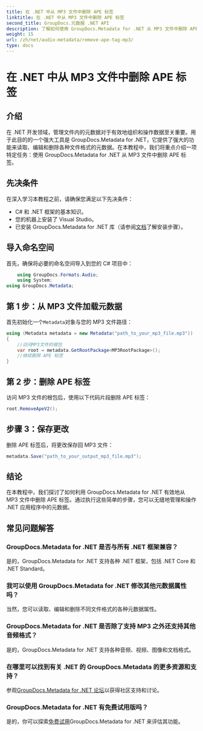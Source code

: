 ```yaml
---
title: 在 .NET 中从 MP3 文件中删除 APE 标签
linktitle: 在 .NET 中从 MP3 文件中删除 APE 标签
second_title: GroupDocs.元数据 .NET API
description: 了解如何使用 GroupDocs.Metadata for .NET 从 MP3 文件中删除 APE 标签。轻松管理 .NET 应用程序中的元数据。
weight: 15
url: /zh/net/audio-metadata/remove-ape-tag-mp3/
type: docs
---
```

# 在 .NET 中从 MP3 文件中删除 APE 标签

## 介绍
在 .NET 开发领域，管理文件内的元数据对于有效地组织和操作数据至关重要。用于此目的的一个强大工具是 GroupDocs.Metadata for .NET，它提供了强大的功能来读取、编辑和删除各种文件格式的元数据。在本教程中，我们将重点介绍一项特定任务：使用 GroupDocs.Metadata for .NET 从 MP3 文件中删除 APE 标签。 
## 先决条件
在深入学习本教程之前，请确保您满足以下先决条件：
- C# 和 .NET 框架的基本知识。
- 您的机器上安装了 Visual Studio。
- 已安装 GroupDocs.Metadata for .NET 库（请参阅[文档](https://tutorials.groupdocs.com/metadata/net/)了解安装步骤）。

## 导入命名空间
首先，确保将必要的命名空间导入到您的 C# 项目中：
```csharp
    using GroupDocs.Formats.Audio;
    using System;
using GroupDocs.Metadata;
```
## 第 1 步：从 MP3 文件加载元数据
首先初始化一个`Metadata`对象与您的 MP3 文件路径：
```csharp
using (Metadata metadata = new Metadata("path_to_your_mp3_file.mp3"))
{
    //访问MP3文件的根包
    var root = metadata.GetRootPackage<MP3RootPackage>();
    //继续删除 APE 标签
}
```
## 第 2 步：删除 APE 标签
访问 MP3 文件的根包后，使用以下代码片段删除 APE 标签：
```csharp
root.RemoveApeV2();
```
## 步骤 3：保存更改
删除 APE 标签后，将更改保存回 MP3 文件：
```csharp
metadata.Save("path_to_your_output_mp3_file.mp3");
```

## 结论
在本教程中，我们探讨了如何利用 GroupDocs.Metadata for .NET 有效地从 MP3 文件中删除 APE 标签。通过执行这些简单的步骤，您可以无缝地管理和操作 .NET 应用程序中的元数据。

## 常见问题解答
### GroupDocs.Metadata for .NET 是否与所有 .NET 框架兼容？
是的，GroupDocs.Metadata for .NET 支持各种 .NET 框架，包括 .NET Core 和 .NET Standard。
### 我可以使用 GroupDocs.Metadata for .NET 修改其他元数据属性吗？
当然，您可以读取、编辑和删除不同文件格式的各种元数据属性。
### GroupDocs.Metadata for .NET 是否除了支持 MP3 之外还支持其他音频格式？
是的，GroupDocs.Metadata for .NET 支持各种音频、视频、图像和文档格式。
### 在哪里可以找到有关 .NET 的 GroupDocs.Metadata 的更多资源和支持？
参观[GroupDocs.Metadata for .NET 论坛](https://forum.groupdocs.com/c/metadata/14)以获得社区支持和讨论。
### GroupDocs.Metadata for .NET 有免费试用版吗？
是的，你可以探索[免费试用](https://releases.groupdocs.com/)GroupDocs.Metadata for .NET 来评估其功能。